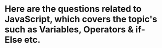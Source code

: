 <h1>Here are the questions related to JavaScript, which covers the topic's <br>such as Variables, Operators & if-Else etc.</h1>
